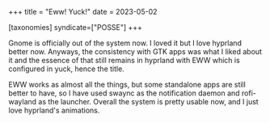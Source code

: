 +++
title = "Eww! Yuck!"
date = 2023-05-02

[taxonomies]
syndicate=["POSSE"]
+++

Gnome is officially out of the system now. I loved it but I love hyprland better now. Anyways, the consistency with GTK apps was what I liked about it and the essence of that still remains in hyprland with EWW which is configured in yuck, hence the title.  

EWW works as almost all the things, but some standalone apps are still better to have, so I have used swaync as the notification daemon and rofi-wayland as the launcher. Overall the system is pretty usable now, and I just love hyprland's animations.
